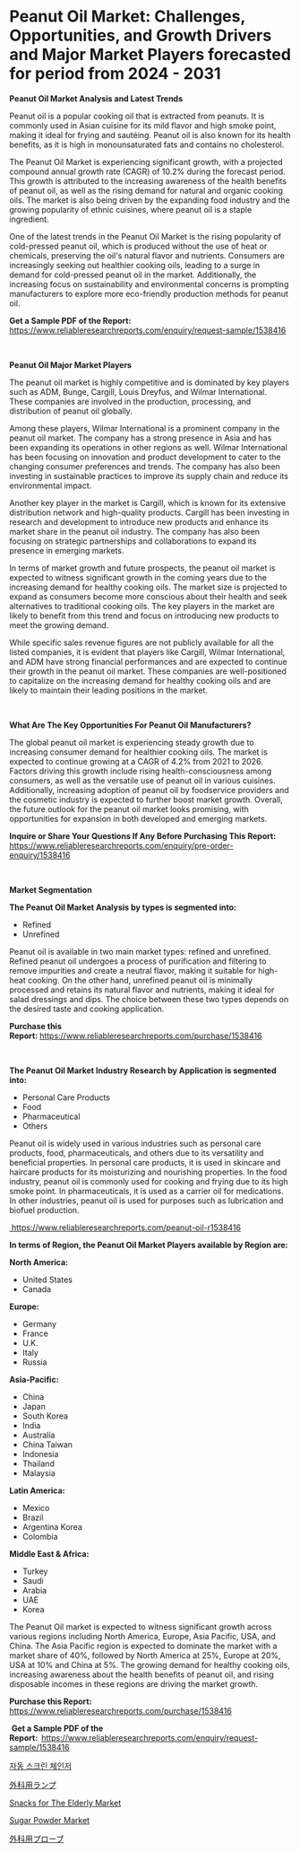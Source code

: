 <p><h1>Peanut Oil Market: Challenges, Opportunities, and Growth Drivers and Major Market Players forecasted for period from 2024 - 2031</h1></p><p><strong>Peanut Oil Market Analysis and Latest Trends</strong></p>
<p><p>Peanut oil is a popular cooking oil that is extracted from peanuts. It is commonly used in Asian cuisine for its mild flavor and high smoke point, making it ideal for frying and sautéing. Peanut oil is also known for its health benefits, as it is high in monounsaturated fats and contains no cholesterol.</p><p>The Peanut Oil Market is experiencing significant growth, with a projected compound annual growth rate (CAGR) of 10.2% during the forecast period. This growth is attributed to the increasing awareness of the health benefits of peanut oil, as well as the rising demand for natural and organic cooking oils. The market is also being driven by the expanding food industry and the growing popularity of ethnic cuisines, where peanut oil is a staple ingredient.</p><p>One of the latest trends in the Peanut Oil Market is the rising popularity of cold-pressed peanut oil, which is produced without the use of heat or chemicals, preserving the oil's natural flavor and nutrients. Consumers are increasingly seeking out healthier cooking oils, leading to a surge in demand for cold-pressed peanut oil in the market. Additionally, the increasing focus on sustainability and environmental concerns is prompting manufacturers to explore more eco-friendly production methods for peanut oil.</p></p>
<p><strong>Get a Sample PDF of the Report:&nbsp;</strong> <a href="https://www.reliableresearchreports.com/enquiry/request-sample/1538416">https://www.reliableresearchreports.com/enquiry/request-sample/1538416</a></p>
<p>&nbsp;</p>
<p><strong>Peanut Oil Major Market Players</strong></p>
<p><p>The peanut oil market is highly competitive and is dominated by key players such as ADM, Bunge, Cargill, Louis Dreyfus, and Wilmar International. These companies are involved in the production, processing, and distribution of peanut oil globally. </p><p>Among these players, Wilmar International is a prominent company in the peanut oil market. The company has a strong presence in Asia and has been expanding its operations in other regions as well. Wilmar International has been focusing on innovation and product development to cater to the changing consumer preferences and trends. The company has also been investing in sustainable practices to improve its supply chain and reduce its environmental impact.</p><p>Another key player in the market is Cargill, which is known for its extensive distribution network and high-quality products. Cargill has been investing in research and development to introduce new products and enhance its market share in the peanut oil industry. The company has also been focusing on strategic partnerships and collaborations to expand its presence in emerging markets.</p><p>In terms of market growth and future prospects, the peanut oil market is expected to witness significant growth in the coming years due to the increasing demand for healthy cooking oils. The market size is projected to expand as consumers become more conscious about their health and seek alternatives to traditional cooking oils. The key players in the market are likely to benefit from this trend and focus on introducing new products to meet the growing demand.</p><p>While specific sales revenue figures are not publicly available for all the listed companies, it is evident that players like Cargill, Wilmar International, and ADM have strong financial performances and are expected to continue their growth in the peanut oil market. These companies are well-positioned to capitalize on the increasing demand for healthy cooking oils and are likely to maintain their leading positions in the market.</p></p>
<p>&nbsp;</p>
<p><strong>What Are The Key Opportunities For Peanut Oil Manufacturers?</strong></p>
<p><p>The global peanut oil market is experiencing steady growth due to increasing consumer demand for healthier cooking oils. The market is expected to continue growing at a CAGR of 4.2% from 2021 to 2026. Factors driving this growth include rising health-consciousness among consumers, as well as the versatile use of peanut oil in various cuisines. Additionally, increasing adoption of peanut oil by foodservice providers and the cosmetic industry is expected to further boost market growth. Overall, the future outlook for the peanut oil market looks promising, with opportunities for expansion in both developed and emerging markets.</p></p>
<p><strong>Inquire or Share Your Questions If Any Before Purchasing This Report:</strong> <a href="https://www.reliableresearchreports.com/enquiry/pre-order-enquiry/1538416">https://www.reliableresearchreports.com/enquiry/pre-order-enquiry/1538416</a></p>
<p>&nbsp;</p>
<p><strong>Market Segmentation</strong></p>
<p><strong>The Peanut Oil Market Analysis by types is segmented into:</strong></p>
<p><ul><li>Refined</li><li>Unrefined</li></ul></p>
<p><p>Peanut oil is available in two main market types: refined and unrefined. Refined peanut oil undergoes a process of purification and filtering to remove impurities and create a neutral flavor, making it suitable for high-heat cooking. On the other hand, unrefined peanut oil is minimally processed and retains its natural flavor and nutrients, making it ideal for salad dressings and dips. The choice between these two types depends on the desired taste and cooking application.</p></p>
<p><strong>Purchase this Report:&nbsp;</strong><a href="https://www.reliableresearchreports.com/purchase/1538416">https://www.reliableresearchreports.com/purchase/1538416</a></p>
<p>&nbsp;</p>
<p><strong>The Peanut Oil Market Industry Research by Application is segmented into:</strong></p>
<p><ul><li>Personal Care Products</li><li>Food</li><li>Pharmaceutical</li><li>Others</li></ul></p>
<p><p>Peanut oil is widely used in various industries such as personal care products, food, pharmaceuticals, and others due to its versatility and beneficial properties. In personal care products, it is used in skincare and haircare products for its moisturizing and nourishing properties. In the food industry, peanut oil is commonly used for cooking and frying due to its high smoke point. In pharmaceuticals, it is used as a carrier oil for medications. In other industries, peanut oil is used for purposes such as lubrication and biofuel production.</p></p>
<p><a href="https://www.reliableresearchreports.com/peanut-oil-r1538416">&nbsp;https://www.reliableresearchreports.com/peanut-oil-r1538416</a></p>
<p><strong>In terms of Region, the Peanut Oil Market Players available by Region are:</strong></p>
<p>
    <p> <strong> North America: </strong>
        <ul>
            <li>United States</li>
            <li>Canada</li>
        </ul>
        </p> 
    <p> <strong> Europe: </strong>
        <ul>
            <li>Germany</li>
            <li>France</li>
            <li>U.K.</li>
            <li>Italy</li>
            <li>Russia</li>
        </ul>
        </p> 
    <p> <strong> Asia-Pacific: </strong>
        <ul>
            <li>China</li>
            <li>Japan</li>
            <li>South Korea</li>
            <li>India</li>
            <li>Australia</li>
            <li>China Taiwan</li>
            <li>Indonesia</li>
            <li>Thailand</li>
            <li>Malaysia</li>
        </ul>
        </p> 
    <p> <strong> Latin America: </strong>
        <ul>
            <li>Mexico</li>
            <li>Brazil</li>
            <li>Argentina Korea</li>
            <li>Colombia</li>
        </ul>
        </p> 
    <p> <strong> Middle East & Africa: </strong>
        <ul>
            <li>Turkey</li>
            <li>Saudi</li>
            <li>Arabia</li>
            <li>UAE</li>
            <li>Korea</li>
        </ul>
    </p>
    </p>
<p><p>The Peanut Oil market is expected to witness significant growth across various regions including North America, Europe, Asia Pacific, USA, and China. The Asia Pacific region is expected to dominate the market with a market share of 40%, followed by North America at 25%, Europe at 20%, USA at 10% and China at 5%. The growing demand for healthy cooking oils, increasing awareness about the health benefits of peanut oil, and rising disposable incomes in these regions are driving the market growth.</p></p>
<p><strong>Purchase this Report: </strong><a href="https://www.reliableresearchreports.com/purchase/1538416">https://www.reliableresearchreports.com/purchase/1538416</a></p>
<p>&nbsp;<strong>Get a Sample PDF of the Report:&nbsp;&nbsp;</strong><a href="https://www.reliableresearchreports.com/enquiry/request-sample/1538416">https://www.reliableresearchreports.com/enquiry/request-sample/1538416</a></p>
<p><strong></strong></p>
<p><p><a href="https://github.com/vss5505pa7z1p/Market-Research-Report-List-1/blob/main/872228716313.md">자동 스크린 체인저</a></p><p><a href="https://github.com/MosesSpinka1914/Market-Research-Report-List-1/blob/main/203106218121.md">外科用ランプ</a></p><p><a href="https://github.com/wwwkeltoum/Market-Research-Report-List-2/blob/main/snacks-for-the-elderly-market.md">Snacks for The Elderly Market</a></p><p><a href="https://github.com/gamblestampleyjenny50m5sl6/Market-Research-Report-List-2/blob/main/sugar-powder-market.md">Sugar Powder Market</a></p><p><a href="https://github.com/lababdou/Market-Research-Report-List-3/blob/main/779941318122.md">外科用プローブ</a></p></p>